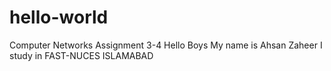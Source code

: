 # hello-world
Computer Networks Assignment 3-4
 Hello Boys 
 My name is Ahsan Zaheer
 I study in FAST-NUCES ISLAMABAD
 
